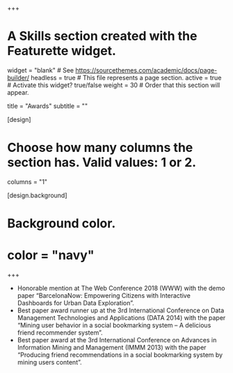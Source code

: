 +++
# A Skills section created with the Featurette widget.
widget = "blank"  # See https://sourcethemes.com/academic/docs/page-builder/
headless = true  # This file represents a page section.
active = true  # Activate this widget? true/false
weight = 30  # Order that this section will appear.

title = "Awards"
subtitle = ""


[design]
  # Choose how many columns the section has. Valid values: 1 or 2.
  columns = "1"


[design.background]  
#  Background color.
#  color = "navy"
  
+++

- Honorable mention at The Web Conference 2018 (WWW) with the demo paper “BarcelonaNow: Empowering Citizens with Interactive Dashboards for Urban Data Exploration”.
- Best paper award runner up at the 3rd International Conference on Data Management Technologies and Applications (DATA 2014) with the paper “Mining user behavior in a social bookmarking system – A delicious friend recommender system”.
- Best paper award at the 3rd International Conference on Advances in Information Mining and Management (IMMM 2013) with the paper “Producing friend recommendations in a social bookmarking system by mining users content”.
